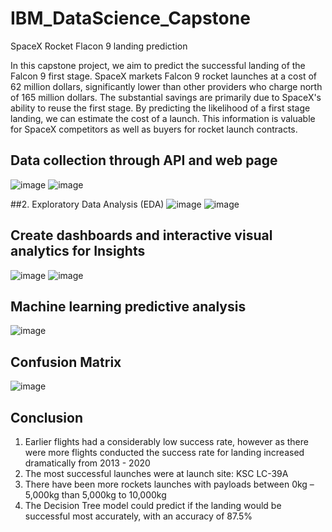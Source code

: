 # IBM_DataScience_Capstone
SpaceX Rocket Flacon 9 landing prediction

In this capstone project, we aim to predict the successful landing of the Falcon 9 first stage. SpaceX markets Falcon 9 rocket launches at a cost of 62 million dollars, significantly lower than other providers who charge north of 165 million dollars. The substantial savings are primarily due to SpaceX's ability to reuse the first stage. By predicting the likelihood of a first stage landing, we can estimate the cost of a launch. This information is valuable for SpaceX competitors as well as buyers for rocket launch contracts.


## Data collection through API and web page
![image](https://github.com/user-attachments/assets/232b52fc-dd68-450b-a99a-7cfcb550aa72)
![image](https://github.com/user-attachments/assets/412525e4-13f1-468c-83ca-47738c748deb)
   
##2. Exploratory Data Analysis (EDA)
![image](https://github.com/user-attachments/assets/a712522c-bca9-43d5-af1a-69c072c06eb3)
![image](https://github.com/user-attachments/assets/e8927919-a5ae-4d9b-91da-a285a69891a1)

   
## Create dashboards and interactive visual analytics for Insights
![image](https://github.com/user-attachments/assets/b0e245aa-0169-4f5d-8a0a-2564a7624146)
![image](https://github.com/user-attachments/assets/46be37b6-03dd-48e0-8f47-bd568533d6b2)


## Machine learning predictive analysis

![image](https://github.com/user-attachments/assets/a0b8e4e7-b609-4e9f-8871-712576b67a84)

## Confusion Matrix

![image](https://github.com/user-attachments/assets/81446cae-f79f-4c3d-b280-fde9cef922d4)

## Conclusion 
1. Earlier flights had a considerably low success rate, however as there were more flights conducted the success rate for landing increased dramatically from 2013 - 2020
2. The most successful launches were at launch site: KSC LC-39A
3. There have been more rockets launches with payloads between 0kg – 5,000kg than 5,000kg to 10,000kg
4. The Decision Tree model could predict if the landing would be successful most accurately, with an accuracy of 87.5%


